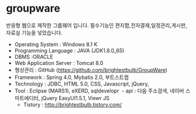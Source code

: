 # groupware
 반응형 웹으로 제작한 그룹웨어 입니다. 필수기능인 편지함,전자결재,일정관리,게시판,자료실 기능을 넣었습니다.
   
   - Operating System : Windows 8.1 K
  - Programming Language : JAVA (JDK1.8.0_65) 
  - DBMS :ORACLE
  - Web Application Server : Tomcat 8.0
  - 형상관리 : GitHub (https://github.com/brightestbulb/GroupWare)
  - Framework : Spring 4.0, Mybatis 2.0, 부트스트랩 
  - Technology : JDBC, HTML 5.0, CSS, Javascript, jQuery, 
  - Tool : Eclipse (MARS1), eXERD, sqldevelopr
  - api : 다음 주소검색, 네이버 스마트에디터, jQuery EasyUI1.5.1, Viewr JS  
	- Tistory : http://brightestbulb.tistory.com/
